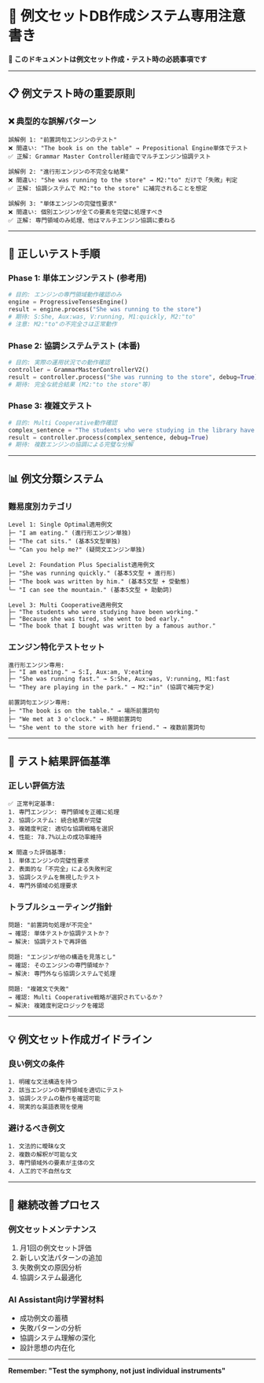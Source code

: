 # 🎯 例文セットDB作成システム専用注意書き

**🚨 このドキュメントは例文セット作成・テスト時の必読事項です**

---

## 📋 **例文テスト時の重要原則**

### **❌ 典型的な誤解パターン**

```
誤解例 1: "前置詞句エンジンのテスト"
❌ 間違い: "The book is on the table" → Prepositional Engine単体でテスト
✅ 正解: Grammar Master Controller経由でマルチエンジン協調テスト

誤解例 2: "進行形エンジンの不完全な結果"
❌ 間違い: "She was running to the store" → M2:"to" だけで「失敗」判定
✅ 正解: 協調システムで M2:"to the store" に補完されることを想定

誤解例 3: "単体エンジンの完璧性要求"
❌ 間違い: 個別エンジンが全ての要素を完璧に処理すべき
✅ 正解: 専門領域のみ処理、他はマルチエンジン協調に委ねる
```

---

## 🧪 **正しいテスト手順**

### **Phase 1: 単体エンジンテスト (参考用)**
```python
# 目的: エンジンの専門領域動作確認のみ
engine = ProgressiveTensesEngine()
result = engine.process("She was running to the store")
# 期待: S:She, Aux:was, V:running, M1:quickly, M2:"to" 
# 注意: M2:"to"の不完全さは正常動作
```

### **Phase 2: 協調システムテスト (本番)**
```python
# 目的: 実際の運用状況での動作確認
controller = GrammarMasterControllerV2()
result = controller.process("She was running to the store", debug=True)
# 期待: 完全な統合結果 (M2:"to the store"等)
```

### **Phase 3: 複雑文テスト**
```python
# 目的: Multi Cooperative動作確認
complex_sentence = "The students who were studying in the library have been working"
result = controller.process(complex_sentence, debug=True)
# 期待: 複数エンジンの協調による完璧な分解
```

---

## 📊 **例文分類システム**

### **難易度別カテゴリ**

```
Level 1: Single Optimal適用例文
├─ "I am eating." (進行形エンジン単独)
├─ "The cat sits." (基本5文型単独)
└─ "Can you help me?" (疑問文エンジン単独)

Level 2: Foundation Plus Specialist適用例文
├─ "She was running quickly." (基本5文型 + 進行形)
├─ "The book was written by him." (基本5文型 + 受動態)
└─ "I can see the mountain." (基本5文型 + 助動詞)

Level 3: Multi Cooperative適用例文
├─ "The students who were studying have been working."
├─ "Because she was tired, she went to bed early."
└─ "The book that I bought was written by a famous author."
```

### **エンジン特化テストセット**

```
進行形エンジン専用:
├─ "I am eating." → S:I, Aux:am, V:eating
├─ "She was running fast." → S:She, Aux:was, V:running, M1:fast
└─ "They are playing in the park." → M2:"in" (協調で補完予定)

前置詞句エンジン専用:
├─ "The book is on the table." → 場所前置詞句
├─ "We met at 3 o'clock." → 時間前置詞句  
└─ "She went to the store with her friend." → 複数前置詞句
```

---

## 🎯 **テスト結果評価基準**

### **正しい評価方法**

```
✅ 正常判定基準:
1. 専門エンジン: 専門領域を正確に処理
2. 協調システム: 統合結果が完璧
3. 複雑度判定: 適切な協調戦略を選択
4. 性能: 78.7%以上の成功率維持

❌ 間違った評価基準:
1. 単体エンジンの完璧性要求
2. 表面的な「不完全」による失敗判定
3. 協調システムを無視したテスト
4. 専門外領域の処理要求
```

### **トラブルシューティング指針**

```
問題: "前置詞句処理が不完全"
→ 確認: 単体テストか協調テストか？
→ 解決: 協調テストで再評価

問題: "エンジンが他の構造を見落とし"
→ 確認: そのエンジンの専門領域か？
→ 解決: 専門外なら協調システムで処理

問題: "複雑文で失敗"
→ 確認: Multi Cooperative戦略が選択されているか？
→ 解決: 複雑度判定ロジックを確認
```

---

## 💡 **例文セット作成ガイドライン**

### **良い例文の条件**
```
1. 明確な文法構造を持つ
2. 該当エンジンの専門領域を適切にテスト
3. 協調システムの動作を確認可能
4. 現実的な英語表現を使用
```

### **避けるべき例文**
```
1. 文法的に曖昧な文
2. 複数の解釈が可能な文
3. 専門領域外の要素が主体の文
4. 人工的で不自然な文
```

---

## 🔄 **継続改善プロセス**

### **例文セットメンテナンス**
1. 月1回の例文セット評価
2. 新しい文法パターンの追加
3. 失敗例文の原因分析
4. 協調システム最適化

### **AI Assistant向け学習材料**
- 成功例文の蓄積
- 失敗パターンの分析
- 協調システム理解の深化
- 設計思想の内在化

---

**Remember: "Test the symphony, not just individual instruments"**
